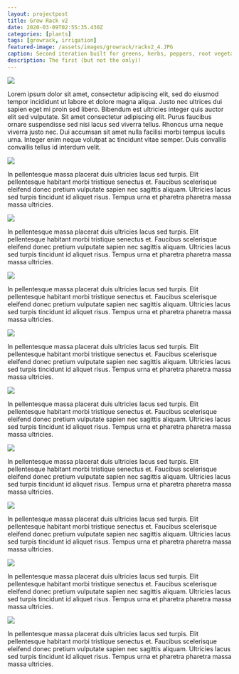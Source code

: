 ```yaml
---
layout: projectpost
title: Grow Rack v2
date: 2020-03-09T02:55:35.430Z
categories: [plants]
tags: [growrack, irrigation]
featured-image: /assets/images/growrack/rackv2_4.JPG
caption: Second iteration built for greens, herbs, peppers, root vegetables, and propogation. Addition of reflective grow tent on bottom 48" including quantumn board and active exhaust via two PC fans.  
description: The first (but not the only)!
---
```


<a data-fancybox="gallery" href="/assets/images/growrack/rackv2_1.JPG"><img class="responsive" src="/assets/images/growrack/rackv2_1.JPG"></a>

Lorem ipsum dolor sit amet, consectetur adipiscing elit, sed do eiusmod tempor incididunt ut labore et dolore magna aliqua. Justo nec ultrices dui sapien eget mi proin sed libero. Bibendum est ultricies integer quis auctor elit sed vulputate. Sit amet consectetur adipiscing elit. Purus faucibus ornare suspendisse sed nisi lacus sed viverra tellus. Rhoncus urna neque viverra justo nec. Dui accumsan sit amet nulla facilisi morbi tempus iaculis urna. Integer enim neque volutpat ac tincidunt vitae semper. Duis convallis convallis tellus id interdum velit. 

<a data-fancybox="gallery" href="/assets/images/growrack/rackv2_2.JPG"><img class="responsive" src="/assets/images/growrack/rackv2_2.JPG"></a>

In pellentesque massa placerat duis ultricies lacus sed turpis. Elit pellentesque habitant morbi tristique senectus et. Faucibus scelerisque eleifend donec pretium vulputate sapien nec sagittis aliquam. Ultricies lacus sed turpis tincidunt id aliquet risus. Tempus urna et pharetra pharetra massa massa ultricies.

<a data-fancybox="gallery" href="/assets/images/growrack/rackv2_3.JPG"><img class="responsive" src="/assets/images/growrack/rackv2_3.JPG"></a>

In pellentesque massa placerat duis ultricies lacus sed turpis. Elit pellentesque habitant morbi tristique senectus et. Faucibus scelerisque eleifend donec pretium vulputate sapien nec sagittis aliquam. Ultricies lacus sed turpis tincidunt id aliquet risus. Tempus urna et pharetra pharetra massa massa ultricies.

<a data-fancybox="gallery" href="/assets/images/growrack/rackv2_4.JPG"><img class="responsive" src="/assets/images/growrack/rackv2_4.JPG"></a>

In pellentesque massa placerat duis ultricies lacus sed turpis. Elit pellentesque habitant morbi tristique senectus et. Faucibus scelerisque eleifend donec pretium vulputate sapien nec sagittis aliquam. Ultricies lacus sed turpis tincidunt id aliquet risus. Tempus urna et pharetra pharetra massa massa ultricies.

<a data-fancybox="gallery" href="/assets/images/growrack/rackv2_5.JPG"><img class="responsive" src="/assets/images/growrack/rackv2_5.JPG"></a>

In pellentesque massa placerat duis ultricies lacus sed turpis. Elit pellentesque habitant morbi tristique senectus et. Faucibus scelerisque eleifend donec pretium vulputate sapien nec sagittis aliquam. Ultricies lacus sed turpis tincidunt id aliquet risus. Tempus urna et pharetra pharetra massa massa ultricies.

<a data-fancybox="gallery" href="/assets/images/growrack/rackv2_6.JPG"><img class="responsive" src="/assets/images/growrack/rackv2_6.JPG"></a>

In pellentesque massa placerat duis ultricies lacus sed turpis. Elit pellentesque habitant morbi tristique senectus et. Faucibus scelerisque eleifend donec pretium vulputate sapien nec sagittis aliquam. Ultricies lacus sed turpis tincidunt id aliquet risus. Tempus urna et pharetra pharetra massa massa ultricies.

<a data-fancybox="gallery" href="/assets/images/growrack/rackv2_7.JPG"><img class="responsive" src="/assets/images/growrack/rackv2_7.JPG"></a>

In pellentesque massa placerat duis ultricies lacus sed turpis. Elit pellentesque habitant morbi tristique senectus et. Faucibus scelerisque eleifend donec pretium vulputate sapien nec sagittis aliquam. Ultricies lacus sed turpis tincidunt id aliquet risus. Tempus urna et pharetra pharetra massa massa ultricies.

<a data-fancybox="gallery" href="/assets/images/growrack/rackv2_8.JPG"><img class="responsive" src="/assets/images/growrack/rackv2_8.JPG"></a>

In pellentesque massa placerat duis ultricies lacus sed turpis. Elit pellentesque habitant morbi tristique senectus et. Faucibus scelerisque eleifend donec pretium vulputate sapien nec sagittis aliquam. Ultricies lacus sed turpis tincidunt id aliquet risus. Tempus urna et pharetra pharetra massa massa ultricies.

<a data-fancybox="gallery" href="/assets/images/growrack/rackv2_9.JPG"><img class="responsive" src="/assets/images/growrack/rackv2_9.JPG"></a>

In pellentesque massa placerat duis ultricies lacus sed turpis. Elit pellentesque habitant morbi tristique senectus et. Faucibus scelerisque eleifend donec pretium vulputate sapien nec sagittis aliquam. Ultricies lacus sed turpis tincidunt id aliquet risus. Tempus urna et pharetra pharetra massa massa ultricies.

<a data-fancybox="gallery" href="/assets/images/growrack/rackv2_10.JPG"><img class="responsive" src="/assets/images/growrack/rackv2_10.JPG"></a>

In pellentesque massa placerat duis ultricies lacus sed turpis. Elit pellentesque habitant morbi tristique senectus et. Faucibus scelerisque eleifend donec pretium vulputate sapien nec sagittis aliquam. Ultricies lacus sed turpis tincidunt id aliquet risus. Tempus urna et pharetra pharetra massa massa ultricies.